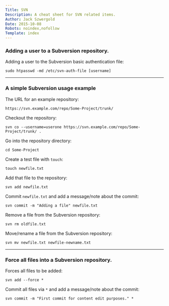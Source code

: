 ```yaml
---
Title: SVN
Description: A cheat sheet for SVN related items.
Author: Jack Szwergold
Date: 2015-10-08
Robots: noindex,nofollow
Template: index
---
```


### Adding a user to a Subversion repository.

Adding a user to the Subversion basic authentication file:

    sudo htpasswd -md /etc/svn-auth-file [username]

***

### A simple Subversion usage example

The URL for an example repository:

    https://svn.example.com/repo/Some-Project/trunk/

Checkout the repository:

    svn co --username=userone https://svn.example.com/repo/Some-Project/trunk/ .

Go into the repository directory:

    cd Some-Project

Create a test file with `touch`:

    touch newfile.txt

Add that file to the repository:

    svn add newfile.txt

Commit `newfile.txt` and add a message/note about the commit:

    svn commit -m "Adding a file" newfile.txt

Remove a file from the Subversion repository:

    svn rm oldfile.txt

Move/rename a file from the Subversion repository:

    svn mv newfile.txt newfile-newname.txt

***

### Force all files into a Subversion repository.

Forces all files to be added:

    svn add --force *

Commit all files via `*` and add a message/note about the commit:

    svn commit -m "First commit for content edit purposes." *
